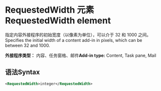 # <a name="requestedwidth-element"></a><span data-ttu-id="1ed74-101">RequestedWidth 元素</span><span class="sxs-lookup"><span data-stu-id="1ed74-101">RequestedWidth element</span></span>

<span data-ttu-id="1ed74-102">指定内容外接程序的初始宽度（以像素为单位），可以介于 32 和 1000 之间。</span><span class="sxs-lookup"><span data-stu-id="1ed74-102">Specifies the initial width of a content add-in in pixels, which can be between 32 and 1000.</span></span>

<span data-ttu-id="1ed74-103">**外接程序类型：** 内容、任务窗格、邮件</span><span class="sxs-lookup"><span data-stu-id="1ed74-103">**Add-in type:** Content, Task pane, Mail</span></span>

## <a name="syntax"></a><span data-ttu-id="1ed74-104">语法</span><span class="sxs-lookup"><span data-stu-id="1ed74-104">Syntax</span></span>

```XML
<RequestedWidth>integer</RequestedWidth>
```

